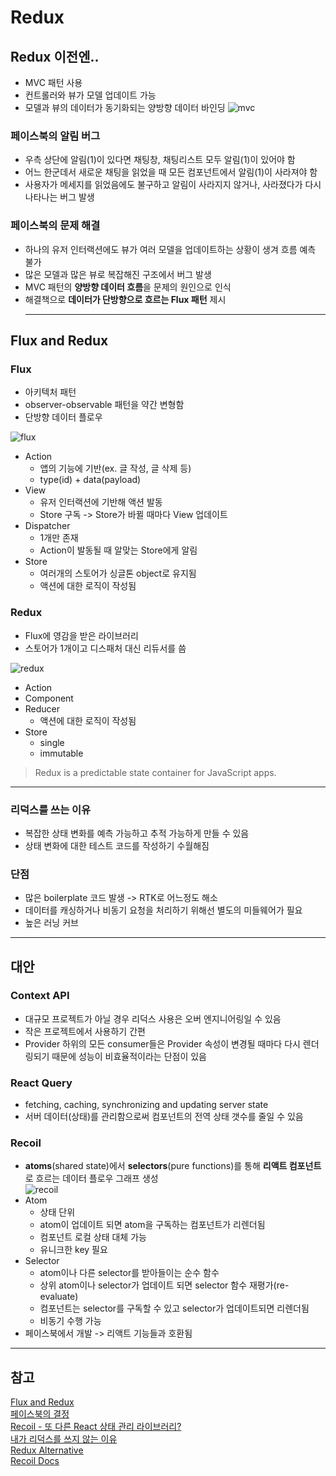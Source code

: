# Redux

## Redux 이전엔..

- MVC 패턴 사용
- 컨트롤러와 뷰가 모델 업데이트 가능
- 모델과 뷰의 데이터가 동기화되는 양방향 데이터 바인딩
  ![mvc](/mvc.png)

### 페이스북의 알림 버그
- 우측 상단에 알림(1)이 있다면 채팅창, 채팅리스트 모두 알림(1)이 있어야 함
- 어느 한군데서 새로운 채팅을 읽었을 때 모든 컴포넌트에서 알림(1)이 사라져야 함
- 사용자가 메세지를 읽었음에도 불구하고 알림이 사라지지 않거나, 사라졌다가 다시 나타나는 버그 발생

### 페이스북의 문제 해결
- 하나의 유저 인터랙션에도 뷰가 여러 모델을 업데이트하는 상황이 생겨 흐름 예측 불가
- 많은 모델과 많은 뷰로 복잡해진 구조에서 버그 발생
- MVC 패턴의 **양방향 데이터 흐름**을 문제의 원인으로 인식
- 해결책으로 **데이터가 단방향으로 흐르는 Flux 패턴** 제시
  ***

## Flux and Redux

### Flux

- 아키텍처 패턴
- observer-observable 패턴을 약간 변형함
- 단방향 데이터 플로우

![flux](/flux.png)

- Action
  - 앱의 기능에 기반(ex. 글 작성, 글 삭제 등)
  - type(id) + data(payload)
- View
  - 유저 인터랙션에 기반해 액션 발동
  - Store 구독 -> Store가 바뀔 때마다 View 업데이트
- Dispatcher
  - 1개만 존재
  - Action이 발동될 때 알맞는 Store에게 알림
- Store
  - 여러개의 스토어가 싱글톤 object로 유지됨
  - 액션에 대한 로직이 작성됨


### Redux

- Flux에 영감을 받은 라이브러리
- 스토어가 1개이고 디스패처 대신 리듀서를 씀

![redux](/redux.png)

- Action
- Component
- Reducer
  - 액션에 대한 로직이 작성됨
- Store
  - single
  - immutable

> Redux is a predictable state container for JavaScript apps.
---


### 리덕스를 쓰는 이유

- 복잡한 상태 변화를 예측 가능하고 추적 가능하게 만들 수 있음
- 상태 변화에 대한 테스트 코드를 작성하기 수월해짐

### 단점

- 많은 boilerplate 코드 발생 -> RTK로 어느정도 해소
- 데이터를 캐싱하거나 비동기 요청을 처리하기 위해선 별도의 미들웨어가 필요
- 높은 러닝 커브

---
## 대안
### Context API
- 대규모 프로젝트가 아닐 경우 리덕스 사용은 오버 엔지니어링일 수 있음
- 작은 프로젝트에서 사용하기 간편
- Provider 하위의 모든 consumer들은 Provider 속성이 변경될 때마다 다시 렌더링되기 때문에 성능이 비효율적이라는 단점이 있음
### React Query
- fetching, caching, synchronizing and updating server state
- 서버 데이터(상태)를 관리함으로써 컴포넌트의 전역 상태 갯수를 줄일 수 있음
### Recoil
- **atoms**(shared state)에서 **selectors**(pure functions)를 통해 **리액트 컴포넌트**로 흐르는 데이터 플로우 그래프 생성  
![recoil](/recoil.png)
- Atom
  - 상태 단위
  - atom이 업데이트 되면 atom을 구독하는 컴포넌트가 리렌더됨
  - 컴포넌트 로컬 상태 대체 가능
  - 유니크한 key 필요
- Selector
  - atom이나 다른 selector를 받아들이는 순수 함수
  - 상위 atom이나 selector가 업데이트 되면 selector 함수 재평가(re-evaluate)
  - 컴포넌트는 selector를 구독할 수 있고 selector가 업데이트되면 리렌더됨
  - 비동기 수행 가능
- 페이스북에서 개발 -> 리액트 기능들과 호환됨
---

## 참고
[Flux and Redux](https://medium.com/@sidathasiri/flux-and-redux-f6c9560997d7)  
[페이스북의 결정](https://blog.coderifleman.com/2015/06/19/mvc-does-not-scale-use-flux-instead/)  
[Recoil - 또 다른 React 상태 관리 라이브러리?](https://ui.toast.com/weekly-pick/ko_20200616)  
[내가 리덕스를 쓰지 않는 이유](https://kjwsx23.tistory.com/552)  
[Redux Alternative](https://blog.openreplay.com/redux-alternatives-in-2021)  
[Recoil Docs](https://recoiljs.org/)